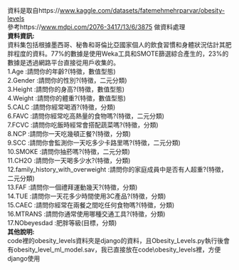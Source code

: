 資料是取自https://www.kaggle.com/datasets/fatemehmehrparvar/obesity-levels  
參考https://www.mdpi.com/2076-3417/13/6/3875 做資料處理  
__資料資訊:__  
資料集包括根據墨西哥、秘魯和哥倫比亞國家個人的飲食習慣和身體狀況估計其肥胖程度的資料。77%的數據是使用Weka工具和SMOTE篩選綜合產生的，23%的數據是透過網路平台直接從用戶收集的。  
1.Age :請問你的年齡?(特徵，數值型態)  
2.Gender :請問你的性別?(特徵，二元分類)  
3.Height :請問你的身高?(特徵，數值型態)  
4.Weight :請問你的體重?(特徵，數值型態)  
5.CALC :請問你經常喝酒?(特徵，分類)  
6.FAVC :請問你經常吃高熱量的食物嗎?(特徵，二元分類)  
7.FCVC :請問你吃飯時經常會搭配蔬菜嗎?(特徵，分類)  
8.NCP :請問你一天吃幾頓正餐?(特徵，分類)  
9.SCC :請問你會監測你一天吃多少卡路里嗎?(特徵，二元分類)  
10.SMOKE :請問你抽菸嗎?(特徵，二元分類)  
11.CH2O :請問你一天喝多少水?(特徵，分類)  
12.family_history_with_overweight :請問你的家庭成員中是否有人超重?(特徵，二元分類)  
13.FAF :請問你一個禮拜運動幾天?(特徵，分類)  
14.TUE :請問你一天花多少時間使用3C產品?(特徵，分類)  
15.CAEC :請問你經常在兩餐之間吃任何食物嗎?(特徵，分類)  
16.MTRANS :請問你通常使用哪種交通工具?(特徵，分類)  
17.NObeyesdad :肥胖等級(目標，分類)  
__其他說明:__  
code裡的obesity_levels資料夾是django的資料，且Obesity_Levels.py執行後會有obesity_level_ml_model.sav，我已直接放在code\obesity_levels裡，方便django使用
